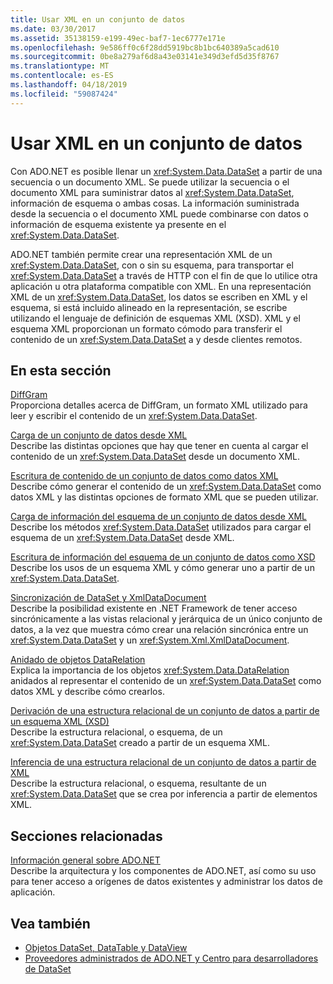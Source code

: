 ```yaml
---
title: Usar XML en un conjunto de datos
ms.date: 03/30/2017
ms.assetid: 35138159-e199-49ec-baf7-1ec6777e171e
ms.openlocfilehash: 9e586ff0c6f28dd5919bc8b1bc640389a5cad610
ms.sourcegitcommit: 0be8a279af6d8a43e03141e349d3efd5d35f8767
ms.translationtype: MT
ms.contentlocale: es-ES
ms.lasthandoff: 04/18/2019
ms.locfileid: "59087424"
---
```

# <a name="using-xml-in-a-dataset"></a>Usar XML en un conjunto de datos
Con ADO.NET es posible llenar un <xref:System.Data.DataSet> a partir de una secuencia o un documento XML. Se puede utilizar la secuencia o el documento XML para suministrar datos al <xref:System.Data.DataSet>, información de esquema o ambas cosas. La información suministrada desde la secuencia o el documento XML puede combinarse con datos o información de esquema existente ya presente en el <xref:System.Data.DataSet>.  
  
 ADO.NET también permite crear una representación XML de un <xref:System.Data.DataSet>, con o sin su esquema, para transportar el <xref:System.Data.DataSet> a través de HTTP con el fin de que lo utilice otra aplicación u otra plataforma compatible con XML. En una representación XML de un <xref:System.Data.DataSet>, los datos se escriben en XML y el esquema, si está incluido alineado en la representación, se escribe utilizando el lenguaje de definición de esquemas XML (XSD). XML y el esquema XML proporcionan un formato cómodo para transferir el contenido de un <xref:System.Data.DataSet> a y desde clientes remotos.  
  
## <a name="in-this-section"></a>En esta sección  
 [DiffGram](../../../../../docs/framework/data/adonet/dataset-datatable-dataview/diffgrams.md)  
 Proporciona detalles acerca de DiffGram, un formato XML utilizado para leer y escribir el contenido de un <xref:System.Data.DataSet>.  
  
 [Carga de un conjunto de datos desde XML](../../../../../docs/framework/data/adonet/dataset-datatable-dataview/loading-a-dataset-from-xml.md)  
 Describe las distintas opciones que hay que tener en cuenta al cargar el contenido de un <xref:System.Data.DataSet> desde un documento XML.  
  
 [Escritura de contenido de un conjunto de datos como datos XML](../../../../../docs/framework/data/adonet/dataset-datatable-dataview/writing-dataset-contents-as-xml-data.md)  
 Describe cómo generar el contenido de un <xref:System.Data.DataSet> como datos XML y las distintas opciones de formato XML que se pueden utilizar.  
  
 [Carga de información del esquema de un conjunto de datos desde XML](../../../../../docs/framework/data/adonet/dataset-datatable-dataview/loading-dataset-schema-information-from-xml.md)  
 Describe los métodos <xref:System.Data.DataSet> utilizados para cargar el esquema de un <xref:System.Data.DataSet> desde XML.  
  
 [Escritura de información del esquema de un conjunto de datos como XSD](../../../../../docs/framework/data/adonet/dataset-datatable-dataview/writing-dataset-schema-information-as-xsd.md)  
 Describe los usos de un esquema XML y cómo generar uno a partir de un <xref:System.Data.DataSet>.  
  
 [Sincronización de DataSet y XmlDataDocument](../../../../../docs/framework/data/adonet/dataset-datatable-dataview/dataset-and-xmldatadocument-synchronization.md)  
 Describe la posibilidad existente en .NET Framework de tener acceso sincrónicamente a las vistas relacional y jerárquica de un único conjunto de datos, a la vez que muestra cómo crear una relación sincrónica entre un <xref:System.Data.DataSet> y un <xref:System.Xml.XmlDataDocument>.  
  
 [Anidado de objetos DataRelation](../../../../../docs/framework/data/adonet/dataset-datatable-dataview/nesting-datarelations.md)  
 Explica la importancia de los objetos <xref:System.Data.DataRelation> anidados al representar el contenido de un <xref:System.Data.DataSet> como datos XML y describe cómo crearlos.  
  
 [Derivación de una estructura relacional de un conjunto de datos a partir de un esquema XML (XSD)](../../../../../docs/framework/data/adonet/dataset-datatable-dataview/deriving-dataset-relational-structure-from-xml-schema-xsd.md)  
 Describe la estructura relacional, o esquema, de un <xref:System.Data.DataSet> creado a partir de un esquema XML.  
  
 [Inferencia de una estructura relacional de un conjunto de datos a partir de XML](../../../../../docs/framework/data/adonet/dataset-datatable-dataview/inferring-dataset-relational-structure-from-xml.md)  
 Describe la estructura relacional, o esquema, resultante de un <xref:System.Data.DataSet> que se crea por inferencia a partir de elementos XML.  
  
## <a name="related-sections"></a>Secciones relacionadas  
 [Información general sobre ADO.NET](../../../../../docs/framework/data/adonet/ado-net-overview.md)  
 Describe la arquitectura y los componentes de ADO.NET, así como su uso para tener acceso a orígenes de datos existentes y administrar los datos de aplicación.  
  
## <a name="see-also"></a>Vea también

- [Objetos DataSet, DataTable y DataView](../../../../../docs/framework/data/adonet/dataset-datatable-dataview/index.md)
- [Proveedores administrados de ADO.NET y Centro para desarrolladores de DataSet](https://go.microsoft.com/fwlink/?LinkId=217917)
